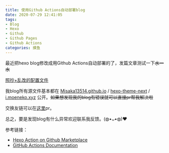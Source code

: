 ```yaml
---
title: 使用Github Actions自动部署blog
date: 2020-07-29 12:41:05
tags:
- Blog
- Hexo
- Github
- Github Pages
- Github Actions
categories: 摸鱼
---
```


最近把hexo blog修改成用Github Actions自动部署的了，发篇文章测试一下~~水一水~~
<!-- more -->
[照抄+乱改的配置文件](https://github.com/Misaka13514/Misaka13514.github.io/blob/hexo/.github/workflows/deploy.yml)

我blog所有源文件基本都在 [Misaka13514.github.io](https://github.com/Misaka13514/Misaka13514.github.io/tree/hexo) / [hexo-theme-next](https://github.com/Misaka13514/hexo-theme-next) / [i.moeneko.xyz](https://github.com/Misaka13514/i.moeneko.xyz) 公开。~~如果想发现我的blog有错误就可以直接pr帮我解决啦~~

交换友链可以在[这里](https://github.com/Misaka13514/Friends)pr。

总之，要是发现blog有什么异常欢迎联系我反馈。(◍•ᴗ•◍)❤

参考链接：

- [Hexo Action on Github Marketplace](https://github.com/marketplace/actions/hexo-action)
- [GitHub Actions Documentation](https://docs.github.com/en/actions)
